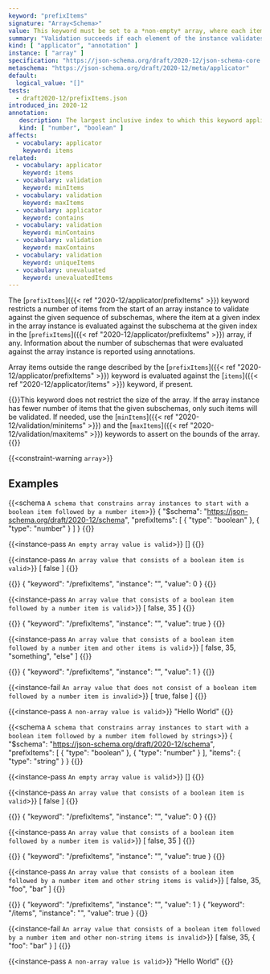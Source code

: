 ```yaml
---
keyword: "prefixItems"
signature: "Array<Schema>"
value: This keyword must be set to a *non-empty* array, where each item is a valid JSON Schema
summary: "Validation succeeds if each element of the instance validates against the schema at the same position, if any."
kind: [ "applicator", "annotation" ]
instance: [ "array" ]
specification: "https://json-schema.org/draft/2020-12/json-schema-core.html#section-10.3.1.1"
metaschema: "https://json-schema.org/draft/2020-12/meta/applicator"
default:
  logical_value: "[]"
tests:
  - draft2020-12/prefixItems.json
introduced_in: 2020-12
annotation:
   description: The largest inclusive index to which this keyword applied its subschema (starting from zero), or a boolean true if it was applied to every item of the instance
   kind: [ "number", "boolean" ]
affects:
  - vocabulary: applicator
    keyword: items
related:
  - vocabulary: applicator
    keyword: items
  - vocabulary: validation
    keyword: minItems
  - vocabulary: validation
    keyword: maxItems
  - vocabulary: applicator
    keyword: contains
  - vocabulary: validation
    keyword: minContains
  - vocabulary: validation
    keyword: maxContains
  - vocabulary: validation
    keyword: uniqueItems
  - vocabulary: unevaluated
    keyword: unevaluatedItems
---
```


The [`prefixItems`]({{< ref "2020-12/applicator/prefixItems" >}}) keyword restricts a
number of items from the start of an array instance to validate against the
given sequence of subschemas, where the item at a given index in the array
instance is evaluated against the subschema at the given index in the
[`prefixItems`]({{< ref "2020-12/applicator/prefixItems" >}}) array, if any.  Information
about the number of subschemas that were evaluated against the array instance
is reported using annotations.

Array items outside the range described by the
[`prefixItems`]({{< ref "2020-12/applicator/prefixItems" >}}) keyword is evaluated against
the [`items`]({{< ref "2020-12/applicator/items" >}}) keyword, if present.

{{<common-pitfall>}}This keyword does not restrict the size of the array. If
the array instance has fewer number of items that the given subschemas, only
such items will be validated. If needed, use the [`minItems`]({{< ref
"2020-12/validation/minitems" >}}) and the [`maxItems`]({{< ref
"2020-12/validation/maxitems" >}}) keywords to assert on the bounds of the
array.{{</common-pitfall>}}

{{<constraint-warning `array`>}}

## Examples

{{<schema `A schema that constrains array instances to start with a boolean item followed by a number item`>}}
{
  "$schema": "https://json-schema.org/draft/2020-12/schema",
  "prefixItems": [ { "type": "boolean" }, { "type": "number" } ]
}
{{</schema>}}

{{<instance-pass `An empty array value is valid`>}}
[]
{{</instance-pass>}}

{{<instance-pass `An array value that consists of a boolean item is valid`>}}
[ false ]
{{</instance-pass>}}

{{<instance-annotation>}}
{ "keyword": "/prefixItems", "instance": "", "value": 0 }
{{</instance-annotation>}}

{{<instance-pass `An array value that consists of a boolean item followed by a number item is valid`>}}
[ false, 35 ]
{{</instance-pass>}}

{{<instance-annotation>}}
{ "keyword": "/prefixItems", "instance": "", "value": true }
{{</instance-annotation>}}

{{<instance-pass `An array value that consists of a boolean item followed by a number item and other items is valid`>}}
[ false, 35, "something", "else" ]
{{</instance-pass>}}

{{<instance-annotation>}}
{ "keyword": "/prefixItems", "instance": "", "value": 1 }
{{</instance-annotation>}}

{{<instance-fail `An array value that does not consist of a boolean item followed by a number item is invalid`>}}
[ true, false ]
{{</instance-fail>}}

{{<instance-pass `A non-array value is valid`>}}
"Hello World"
{{</instance-pass>}}

{{<schema `A schema that constrains array instances to start with a boolean item followed by a number item followed by strings`>}}
{
  "$schema": "https://json-schema.org/draft/2020-12/schema",
  "prefixItems": [ { "type": "boolean" }, { "type": "number" } ],
  "items": { "type": "string" }
}
{{</schema>}}

{{<instance-pass `An empty array value is valid`>}}
[]
{{</instance-pass>}}

{{<instance-pass `An array value that consists of a boolean item is valid`>}}
[ false ]
{{</instance-pass>}}

{{<instance-annotation>}}
{ "keyword": "/prefixItems", "instance": "", "value": 0 }
{{</instance-annotation>}}

{{<instance-pass `An array value that consists of a boolean item followed by a number item is valid`>}}
[ false, 35 ]
{{</instance-pass>}}

{{<instance-annotation>}}
{ "keyword": "/prefixItems", "instance": "", "value": true }
{{</instance-annotation>}}

{{<instance-pass `An array value that consists of a boolean item followed by a number item and other string items is valid`>}}
[ false, 35, "foo", "bar" ]
{{</instance-pass>}}

{{<instance-annotation>}}
{ "keyword": "/prefixItems", "instance": "", "value": 1 }
{ "keyword": "/items", "instance": "", "value": true }
{{</instance-annotation>}}

{{<instance-fail `An array value that consists of a boolean item followed by a number item and other non-string items is invalid`>}}
[ false, 35, { "foo": "bar" } ]
{{</instance-fail>}}

{{<instance-pass `A non-array value is valid`>}}
"Hello World"
{{</instance-pass>}}
